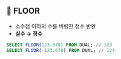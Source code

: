 ## 🌈 FLOOR

- 소수점 이하의 수를 버림한 정수 반환
- **실수 → 정수**

```sql
SELECT FLOOR(123.678) FROM DUAL; // 123
SELECT FLOOR(-123.678) FROM DUAL; // 124
```